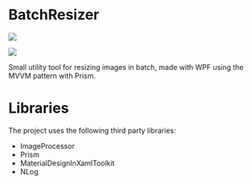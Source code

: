 # BatchResizer
![](https://ci.appveyor.com/api/projects/status/c5uaymwww4uu88ya)

 ![](http://i.imgur.com/AzRU9Hg.png)

Small utility tool for resizing images in batch, made with WPF using the MVVM pattern with Prism.

# Libraries
The project uses the following third party libraries:

* ImageProcessor
* Prism
* MaterialDesignInXamlToolkit
* NLog
